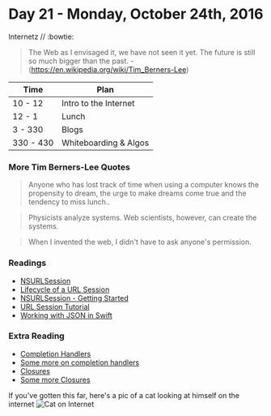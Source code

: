 # Day 21 - Monday, October 24th, 2016

Internetz // :bowtie:



> The Web as I envisaged it, we have not seen it yet. The future is still so much bigger than the past. - (https://en.wikipedia.org/wiki/Tim_Berners-Lee)


Time        |   Plan   |
----------------|-------
10 - 12      | Intro to the Internet
12 - 1    | Lunch
3 - 330 | Blogs
330 - 430 | Whiteboarding & Algos



### More Tim Berners-Lee Quotes

> Anyone who has lost track of time when using a computer knows the propensity to dream, the urge to make dreams come true and the tendency to miss lunch..

> Physicists analyze systems. Web scientists, however, can create the systems.

> When I invented the web, I didn't have to ask anyone's permission. 


### Readings

* [NSURLSession](https://developer.apple.com/reference/foundation/nsurlsession)
* [Lifecycle of a URL Session](https://developer.apple.com/library/content/documentation/Cocoa/Conceptual/URLLoadingSystem/NSURLSessionConcepts/NSURLSessionConcepts.html)
* [NSURLSession - Getting Started](https://www.raywenderlich.com/110458/nsurlsession-tutorial-getting-started)
* [URL Session Tutorial](http://mrgott.com/swift-programing/30-work-with-rest-api-in-swift-3-and-xcode-8-using-urlsession-and-jsonserialization)
* [Working with JSON in Swift](https://developer.apple.com/swift/blog/?id=37)


### Extra Reading
* [Completion Handlers ](https://thatthinginswift.com/completion-handlers/)
* [Some more on completion handlers](https://grokswift.com/completion-handlers-in-swift/)
* [Closures](http://ashishkakkad.com/2016/02/use-of-blocks-closures-or-completionhandlers-with-function-in-swift-ios/)
* [Some more Closures](https://developer.apple.com/library/content/documentation/Swift/Conceptual/Swift_Programming_Language/Closures.html)


If you've gotten this far, here's a pic of a cat looking at himself on the internet
![Cat on Internet](http://i.giphy.com/l3V0vXlWQVdTK3TXO.gif)


